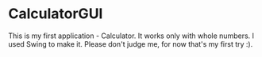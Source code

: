 # CalculatorGUI
This is my first application - Calculator. 
It works only with whole numbers. I used Swing to make it.
Please don't judge me, for now that's my first try :).
